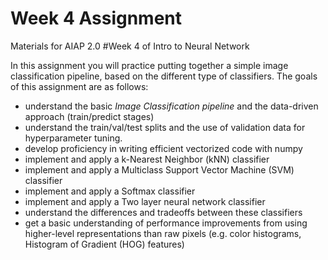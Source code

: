 # Week 4 Assignment

Materials for AIAP 2.0 #Week 4 of Intro to Neural Network

In this assignment you will practice putting together a simple image classification pipeline, based on the different type of classifiers. The goals of this assignment are as follows:

- understand the basic *Image Classification pipeline* and the data-driven approach (train/predict stages)
- understand the train/val/test splits and the use of validation data for hyperparameter tuning.
- develop proficiency in writing efficient vectorized code with numpy
- implement and apply a k-Nearest Neighbor (kNN) classifier
- implement and apply a Multiclass Support Vector Machine (SVM) classifier
- implement and apply a Softmax classifier
- implement and apply a Two layer neural network classifier
- understand the differences and tradeoffs between these classifiers
- get a basic understanding of performance improvements from using higher-level representations than raw pixels (e.g. color   histograms, Histogram of Gradient (HOG) features)
